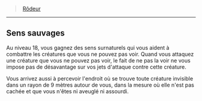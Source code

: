 ﻿---
!ClassFeatureItem
Id: ranger_hd.md#sens-sauvages
ParentLink: ranger_hd.md#rôdeur
Name: Sens sauvages
ParentName: Rôdeur
NameLevel: 2
Attributes:
  Name: Sens sauvages
  Markdown: >+
    ## <!--Name-->Sens sauvages<!--/Name-->


    Au niveau 18, vous gagnez des sens surnaturels qui vous aident à combattre les créatures que vous ne pouvez pas voir. Quand vous attaquez une créature que vous ne pouvez pas voir, le fait de ne pas la voir ne vous impose pas de désavantage sur vos jets d'attaque contre cette créature.


    Vous arrivez aussi à percevoir l'endroit où se trouve toute créature invisible dans un rayon de 9 mètres autour de vous, dans la mesure où elle n'est pas cachée et que vous n'êtes ni aveuglé ni assourdi.

  Description: >+
    Au niveau 18, vous gagnez des sens surnaturels qui vous aident à combattre les créatures que vous ne pouvez pas voir. Quand vous attaquez une créature que vous ne pouvez pas voir, le fait de ne pas la voir ne vous impose pas de désavantage sur vos jets d'attaque contre cette créature.


    Vous arrivez aussi à percevoir l'endroit où se trouve toute créature invisible dans un rayon de 9 mètres autour de vous, dans la mesure où elle n'est pas cachée et que vous n'êtes ni aveuglé ni assourdi.

AttributesDictionary: >+
  Name: Sens sauvages

  Markdown: >+

    ## <!--Name-->Sens sauvages<!--/Name-->





    Au niveau 18, vous gagnez des sens surnaturels qui vous aident à combattre les créatures que vous ne pouvez pas voir. Quand vous attaquez une créature que vous ne pouvez pas voir, le fait de ne pas la voir ne vous impose pas de désavantage sur vos jets d'attaque contre cette créature.





    Vous arrivez aussi à percevoir l'endroit où se trouve toute créature invisible dans un rayon de 9 mètres autour de vous, dans la mesure où elle n'est pas cachée et que vous n'êtes ni aveuglé ni assourdi.



  Description: >+

    Au niveau 18, vous gagnez des sens surnaturels qui vous aident à combattre les créatures que vous ne pouvez pas voir. Quand vous attaquez une créature que vous ne pouvez pas voir, le fait de ne pas la voir ne vous impose pas de désavantage sur vos jets d'attaque contre cette créature.





    Vous arrivez aussi à percevoir l'endroit où se trouve toute créature invisible dans un rayon de 9 mètres autour de vous, dans la mesure où elle n'est pas cachée et que vous n'êtes ni aveuglé ni assourdi.



Description: >+
  Au niveau 18, vous gagnez des sens surnaturels qui vous aident à combattre les créatures que vous ne pouvez pas voir. Quand vous attaquez une créature que vous ne pouvez pas voir, le fait de ne pas la voir ne vous impose pas de désavantage sur vos jets d'attaque contre cette créature.


  Vous arrivez aussi à percevoir l'endroit où se trouve toute créature invisible dans un rayon de 9 mètres autour de vous, dans la mesure où elle n'est pas cachée et que vous n'êtes ni aveuglé ni assourdi.

---
> [Rôdeur](hd_ranger.md)

---

## Sens sauvages

Au niveau 18, vous gagnez des sens surnaturels qui vous aident à combattre les créatures que vous ne pouvez pas voir. Quand vous attaquez une créature que vous ne pouvez pas voir, le fait de ne pas la voir ne vous impose pas de désavantage sur vos jets d'attaque contre cette créature.

Vous arrivez aussi à percevoir l'endroit où se trouve toute créature invisible dans un rayon de 9 mètres autour de vous, dans la mesure où elle n'est pas cachée et que vous n'êtes ni aveuglé ni assourdi.

